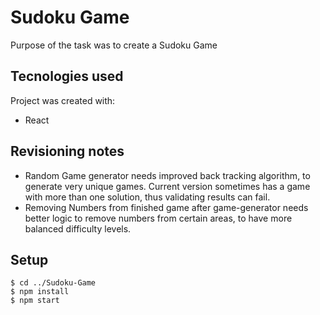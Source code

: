# Sudoku Game

Purpose of the task was to create a Sudoku Game

## Tecnologies used

Project was created with:

- React

## Revisioning notes

- Random Game generator needs improved back tracking algorithm, to generate very unique games. Current version sometimes has a game with more than one solution, thus
  validating results can fail.
- Removing Numbers from finished game after game-generator needs better logic to remove numbers from certain areas, to have more balanced difficulty levels.

## Setup

```
$ cd ../Sudoku-Game
$ npm install
$ npm start
```
